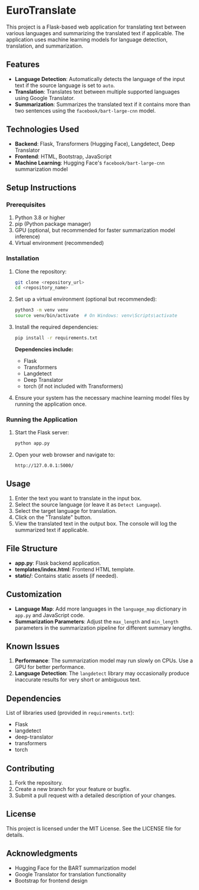 # EuroTranslate

This project is a Flask-based web application for translating text between various languages and summarizing the translated text if applicable. The application uses machine learning models for language detection, translation, and summarization.

## Features
- **Language Detection**: Automatically detects the language of the input text if the source language is set to `auto`.
- **Translation**: Translates text between multiple supported languages using Google Translator.
- **Summarization**: Summarizes the translated text if it contains more than two sentences using the `facebook/bart-large-cnn` model.

## Technologies Used
- **Backend**: Flask, Transformers (Hugging Face), Langdetect, Deep Translator
- **Frontend**: HTML, Bootstrap, JavaScript
- **Machine Learning**: Hugging Face's `facebook/bart-large-cnn` summarization model

## Setup Instructions

### Prerequisites
1. Python 3.8 or higher
2. pip (Python package manager)
3. GPU (optional, but recommended for faster summarization model inference)
4. Virtual environment (recommended)

### Installation
1. Clone the repository:
   ```bash
   git clone <repository_url>
   cd <repository_name>
   ```

2. Set up a virtual environment (optional but recommended):
   ```bash
   python3 -m venv venv
   source venv/bin/activate  # On Windows: venv\Scripts\activate
   ```

3. Install the required dependencies:
   ```bash
   pip install -r requirements.txt
   ```

   **Dependencies include:**
   - Flask
   - Transformers
   - Langdetect
   - Deep Translator
   - torch (if not included with Transformers)

4. Ensure your system has the necessary machine learning model files by running the application once.

### Running the Application
1. Start the Flask server:
   ```bash
   python app.py
   ```

2. Open your web browser and navigate to:
   ```
   http://127.0.0.1:5000/
   ```

## Usage
1. Enter the text you want to translate in the input box.
2. Select the source language (or leave it as `Detect Language`).
3. Select the target language for translation.
4. Click on the "Translate" button.
5. View the translated text in the output box. The console will log the summarized text if applicable.

## File Structure
- **app.py**: Flask backend application.
- **templates/index.html**: Frontend HTML template.
- **static/**: Contains static assets (if needed).

## Customization
- **Language Map**: Add more languages in the `language_map` dictionary in `app.py` and JavaScript code.
- **Summarization Parameters**: Adjust the `max_length` and `min_length` parameters in the summarization pipeline for different summary lengths.

## Known Issues
1. **Performance**: The summarization model may run slowly on CPUs. Use a GPU for better performance.
2. **Language Detection**: The `langdetect` library may occasionally produce inaccurate results for very short or ambiguous text.

## Dependencies
List of libraries used (provided in `requirements.txt`):
- Flask
- langdetect
- deep-translator
- transformers
- torch

## Contributing
1. Fork the repository.
2. Create a new branch for your feature or bugfix.
3. Submit a pull request with a detailed description of your changes.

## License
This project is licensed under the MIT License. See the LICENSE file for details.

## Acknowledgments
- Hugging Face for the BART summarization model
- Google Translator for translation functionality
- Bootstrap for frontend design

